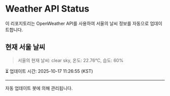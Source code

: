 
# Weather API Status

이 리포지토리는 OpenWeather API를 사용하여 서울의 날씨 정보를 자동으로 업데이트합니다.

## 현재 서울 날씨
> 서울의 현재 날씨: clear sky, 온도: 22.76°C, 습도: 60%

⏳ 업데이트 시간: 2025-10-17 11:26:55 (KST)

---
자동 업데이트 봇에 의해 관리됩니다.
